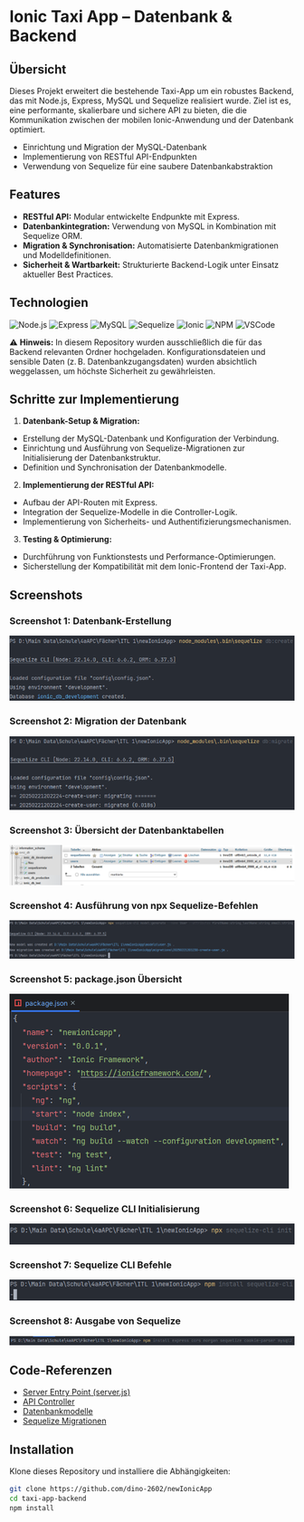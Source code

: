 # Ionic Taxi App – Datenbank & Backend

## Übersicht
Dieses Projekt erweitert die bestehende Taxi-App um ein robustes Backend, das mit Node.js, Express, MySQL und Sequelize realisiert wurde. Ziel ist es, eine performante, skalierbare und sichere API zu bieten, die die Kommunikation zwischen der mobilen Ionic-Anwendung und der Datenbank optimiert.
- Einrichtung und Migration der MySQL-Datenbank
- Implementierung von RESTful API-Endpunkten
- Verwendung von Sequelize für eine saubere Datenbankabstraktion

## Features
- **RESTful API:** Modular entwickelte Endpunkte mit Express.
- **Datenbankintegration:** Verwendung von MySQL in Kombination mit Sequelize ORM.
- **Migration & Synchronisation:** Automatisierte Datenbankmigrationen und Modelldefinitionen.
- **Sicherheit & Wartbarkeit:** Strukturierte Backend-Logik unter Einsatz aktueller Best Practices.

## Technologien
![Node.js](https://img.shields.io/badge/Node.js-v14%2B-green?logo=node.js&logoColor=white)
![Express](https://img.shields.io/badge/Express-4.x-blue)
![MySQL](https://img.shields.io/badge/Database-MySQL-lightblue?logo=mysql&logoColor=white)
![Sequelize](https://img.shields.io/badge/ORM-Sequelize-orange)
![Ionic](https://img.shields.io/badge/Ionic-5%2B-blue?logo=ionic&logoColor=white)
![NPM](https://img.shields.io/badge/npm-6%2B-red?logo=npm&logoColor=white)
![VSCode](https://img.shields.io/badge/IDE-VSCode-blue?logo=visual-studio-code&logoColor=white)

⚠️ **Hinweis:** In diesem Repository wurden ausschließlich die für das Backend relevanten Ordner hochgeladen. Konfigurationsdateien und sensible Daten (z. B. Datenbankzugangsdaten) wurden absichtlich weggelassen, um höchste Sicherheit zu gewährleisten.

## Schritte zur Implementierung

1. **Datenbank-Setup & Migration:**
  - Erstellung der MySQL-Datenbank und Konfiguration der Verbindung.
  - Einrichtung und Ausführung von Sequelize-Migrationen zur Initialisierung der Datenbankstruktur.
  - Definition und Synchronisation der Datenbankmodelle.

2. **Implementierung der RESTful API:**
  - Aufbau der API-Routen mit Express.
  - Integration der Sequelize-Modelle in die Controller-Logik.
  - Implementierung von Sicherheits- und Authentifizierungsmechanismen.

3. **Testing & Optimierung:**
  - Durchführung von Funktionstests und Performance-Optimierungen.
  - Sicherstellung der Kompatibilität mit dem Ionic-Frontend der Taxi-App.

## Screenshots

### Screenshot 1: Datenbank-Erstellung
![Screenshot 1](tA_screenshots/Teil_1_2/database_created12.png)

### Screenshot 2: Migration der Datenbank
![Screenshot 2](tA_screenshots/Teil_1_2/database_migrate13.png)

### Screenshot 3: Übersicht der Datenbanktabellen
![Screenshot 3](tA_screenshots/Teil_1_2/databases14.png)

### Screenshot 4: Ausführung von npx Sequelize-Befehlen
![Screenshot 4](tA_screenshots/Teil_1_2/npx_sequelize11.png)

### Screenshot 5: package.json Übersicht
![Screenshot 5](tA_screenshots/Teil_1_2/packagejason_index7.png)

### Screenshot 6: Sequelize CLI Initialisierung
![Screenshot 6](tA_screenshots/Teil_1_2/sequelize_cli_init10.png)

### Screenshot 7: Sequelize CLI Befehle
![Screenshot 7](tA_screenshots/Teil_1_2/sequelize_cli9.png)

### Screenshot 8: Ausgabe von Sequelize
![Screenshot 8](tA_screenshots/Teil_1_2/sequelize8.png)

## Code-Referenzen
- [Server Entry Point (server.js)](https://github.com/your_repository/taxi-app-backend/blob/main/server.js)
- [API Controller](https://github.com/your_repository/taxi-app-backend/blob/main/controllers/apiController.js)
- [Datenbankmodelle](https://github.com/your_repository/taxi-app-backend/blob/main/models/)
- [Sequelize Migrationen](https://github.com/your_repository/taxi-app-backend/blob/main/migrations/)

## Installation

Klone dieses Repository und installiere die Abhängigkeiten:

```bash
git clone https://github.com/dino-2602/newIonicApp
cd taxi-app-backend
npm install
